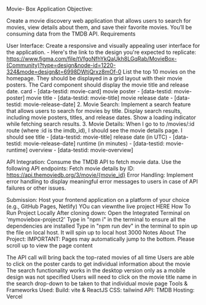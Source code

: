 Movie- Box Application
Objective:

Create a movie discovery web application that allows users to search for movies, view details about them, and save their favorite movies. You’ll be consuming data from the TMDB API.
Requirements

User Interface:
Create a responsive and visually appealing user interface for the application. - Here's the link to the design you're expected to replicate: https://www.figma.com/file/tVfgoNfhYkQaUkh8LGqRab/MovieBox-(Community)?type=design&node-id=1220-324&mode=design&t=6998DWtjQrxz8mOf-0
List the top 10 movies on the homepage.
They should be displayed in a grid layout with their movie posters. The Card component should display the movie title and release date. card - [data-testid: movie-card] movie poster - [data-testid: movie-poster] movie title - [data-testid: movie-title] movie release date - [data-testid: movie-release-date]
2. Movie Search:
Implement a search feature that allows users to search for movies by title.
Display search results, including movie posters, titles, and release dates.
Show a loading indicator while fetching search results.
3. Movie Details:
When I go to to /movies/:id route (where :id is the imdb_id), I should see the movie details page. I should see title - [data-testid: movie-title] release date (in UTC) - [data-testid: movie-release-date] runtime (in minutes) - [data-testid: movie-runtime] overview - [data-testid: movie-overview]

API Integration:
Consume the TMDB API to fetch movie data.
Use the following API endpoints:
Fetch movie details by ID: https://api.themoviedb.org/3/movie/{movie_id}
Error Handling:
Implement error handling to display meaningful error messages to users in case of API failures or other issues.

Submission:
Host your frontend application on a platform of your choice (e.g., GitHub Pages, Netlify)
YOu can viewnthe live project HERE
How To Run Project Locally
After cloning down:
Open the Integrated Terminal on 'mymoviebox-project2'
Type in "npm i" in the terminal to ensure all the dependencies are installed
Type in "npm run dev" in the terminal to spin up the file on local host. It will spin up to local host 3000
Notes About The Project:
IMPORTANT: Pages may automatically jump to the bottom. Please scroll up to view the page content

The API call will bring back the top-rated movies of all time
Users are able to click on the poster cards to get individual information about the movie
The search functionality works in the desktop version only as a mobile design was not specified
Users will need to click on the movie title name in the search drop-down to be taken to that individual movie page
Tools & Frameworks Used:
Build: vite & ReactJS
CSS: tailwind
API: TMDB
Hosting: Vercel
